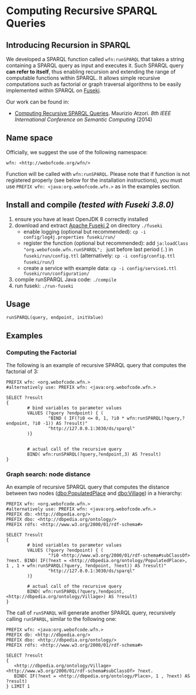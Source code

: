 Computing Recursive SPARQL Queries
==================================

Introducing Recursion in SPARQL
-------------------------------

We developed a SPARQL function called `wfn:runSPARQL` that takes a string containing a SPARQL query as input and executes it.
Such SPARQL query **can refer to itself**, thus enabling recursion and extending the range of computable functions within SPARQL.
It allows simple recursive computations such as factorial or graph traversal algorithms to be easily implemented within SPARQL on [Fuseki](https://jena.apache.org/documentation/fuseki2/).

Our work can be found in: 

 * [Computing Recursive SPARQL Queries](https://doi.org/10.1109/ICSC.2014.54). Maurizio Atzori. _8th IEEE International Conference on Semantic Computing_ (2014)


Name space
----------
Officially, we suggest the use of the following namespace:

    wfn: <http://webofcode.org/wfn/>

Function will be called with `wfn:runSPARQL`. Please note that if function is not registered properly (see below for the installation instructions), you must use `PREFIX wfn: <java:org.webofcode.wfn.>` as in the examples section.


Install and compile *(tested with Fuseki 3.8.0)*
-------------------
1. ensure you have at least OpenJDK 8 correctly installed
2. download and extract [Apache Fuseki 2](https://jena.apache.org/download/#apache-jena-fuseki) on directory `./fuseki`
    - enable logging (optional but recommended): `cp -i config/log4j.properties fuseki/run/`
    - register the function (optional but recommended): add `ja:loadClass  "org.webofcode.wfn.runSPARQL"; ` just before last period (`.`) in `fuseki/run/config.ttl` (alternatively: `cp -i config/config.ttl fuseki/run/`)
    - create a service with example data: `cp -i config/service1.ttl fuseki/run/configuration/` 
3. compile runSPARQL Java code: `./compile`
4. run fuseki: `./run-fuseki`


Usage
-----

`runSPARQL(query, endpoint, initValue)`


Examples
--------

### Computing the Factorial
The following is an example of recursive SPARQL query that computes the factorial of 3: 
```
PREFIX wfn: <org.webofcode.wfn.> 
#alternatively use: PREFIX wfn: <java:org.webofcode.wfn.>

SELECT ?result 
{ 
        # bind variables to parameter values 
        VALUES (?query ?endpoint) { ( 
                "BIND ( IF(?i0 <= 0, 1, ?i0 * wfn:runSPARQL(?query,?endpoint, ?i0 -1)) AS ?result)" 
                "http://127.0.0.1:3030/ds/sparql"
        )}
  
   
        # actual call of the recursive query 
        BIND( wfn:runSPARQL(?query,?endpoint,3) AS ?result)
}
```

### Graph search: node distance
An example of recursive SPARQL query that computes the distance between two nodes ([dbo:PopulatedPlace](http://dbpedia.org/ontology/PopulatedPlace) and [dbo:Village](http://dbpedia.org/ontology/Village)) in a hierarchy: 

```
PREFIX wfn: <org.webofcode.wfn.>
#alternatively use: PREFIX wfn: <java:org.webofcode.wfn.>
PREFIX db: <http://dbpedia.org/>
PREFIX dbo: <http://dbpedia.org/ontology/>
PREFIX rdfs: <http://www.w3.org/2000/01/rdf-schema#>

SELECT ?result 
{ 
        # bind variables to parameter values 
        VALUES (?query ?endpoint) { ( 
                "?i0 <http://www.w3.org/2000/01/rdf-schema#subClassOf> ?next. BIND( IF(?next = <http://dbpedia.org/ontology/PopulatedPlace>, 1 , 1 + wfn:runSPARQL(?query, ?endpoint, ?next)) AS ?result)" 
                "http://127.0.0.1:3030/ds/sparql"
        )}
   
        # actual call of the recursive query 
        BIND( wfn:runSPARQL(?query,?endpoint, <http://dbpedia.org/ontology/Village>) AS ?result)
} 
```

The call of `runSPARQL` will generate another SPARQL query, recursively calling `runSPARQL`, similar to the following one:
```
PREFIX wfn: <java:org.webofcode.wfn.>
PREFIX db: <http://dbpedia.org/>
PREFIX dbo: <http://dbpedia.org/ontology/>
PREFIX rdfs: <http://www.w3.org/2000/01/rdf-schema#>

SELECT ?result 
{ 
   <http://dbpedia.org/ontology/Village> <http://www.w3.org/2000/01/rdf-schema#subClassOf> ?next. 
   BIND( IF(?next = <http://dbpedia.org/ontology/Place>, 1 , ?next) AS ?result)
} LIMIT 1
```

